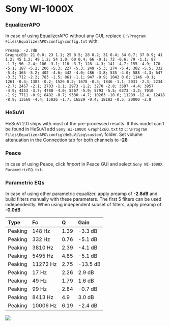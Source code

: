 # Sony WI-1000X

### EqualizerAPO
In case of using EqualizerAPO without any GUI, replace `C:\Program Files\EqualizerAPO\config\config.txt`
with:
```
Preamp: -2.7dB
GraphicEQ: 21 0.0; 23 1.1; 25 0.5; 28 0.2; 31 0.4; 34 0.7; 37 0.9; 41 1.2; 45 1.2; 49 1.2; 54 1.0; 60 0.4; 66 -0.1; 72 -0.6; 79 -1.1; 87 -1.7; 96 -2.4; 106 -3.1; 116 -3.7; 128 -4.3; 141 -4.7; 155 -4.9; 170 -5.1; 187 -5.2; 206 -5.3; 227 -5.3; 249 -5.3; 274 -5.4; 302 -5.5; 332 -5.4; 365 -5.2; 402 -4.6; 442 -4.0; 486 -3.8; 535 -4.0; 588 -4.3; 647 -3.3; 712 -2.2; 783 -1.5; 861 -1.1; 947 -0.9; 1042 0.6; 1146 -0.1; 1261 -0.4; 1387 -0.2; 1526 0.2; 1678 -0.3; 1846 -1.1; 2031 -2.3; 2234 -2.7; 2457 -2.1; 2703 -1.1; 2973 -1.2; 3270 -2.8; 3597 -4.4; 3957 -4.9; 4353 -3.7; 4788 -4.0; 5267 -5.9; 5793 -5.5; 6373 -3.2; 7010 -1.9; 7711 -0.9; 8482 -0.7; 9330 -4.7; 10263 -10.6; 11289 -12.4; 12418 -8.9; 13660 -4.4; 15026 -1.7; 16529 -0.4; 18182 -0.5; 20000 -2.8
```

### HeSuVi
HeSuVi 2.0 ships with most of the pre-processed results. If this model can't be found in HeSuVi add
`Sony WI-1000X GraphicEQ.txt` to `C:\Program Files\EqualizerAPO\config\HeSuVi\eq\custom\` folder.
Set volume attenuation in the Connection tab for both channels to **-26**

### Peace
In case of using Peace, click *Import* in Peace GUI and select `Sony WI-1000X ParametricEQ.txt`.

### Parametric EQs
In case of using other parametric equalizer, apply preamp of **-2.8dB** and build filters manually
with these parameters. The first 5 filters can be used independently.
When using independent subset of filters, apply preamp of **-0.0dB**.

| Type    | Fc       |    Q | Gain     |
|:--------|:---------|:-----|:---------|
| Peaking | 148 Hz   | 1.39 | -3.3 dB  |
| Peaking | 332 Hz   | 0.76 | -5.1 dB  |
| Peaking | 3810 Hz  | 2.39 | -4.1 dB  |
| Peaking | 5495 Hz  | 4.85 | -5.1 dB  |
| Peaking | 11272 Hz | 2.75 | -13.5 dB |
| Peaking | 17 Hz    | 2.26 | 2.9 dB   |
| Peaking | 49 Hz    | 1.79 | 1.6 dB   |
| Peaking | 99 Hz    | 2.84 | -0.7 dB  |
| Peaking | 8413 Hz  | 4.9  | 3.0 dB   |
| Peaking | 10006 Hz | 6.19 | -2.4 dB  |

![](https://raw.githubusercontent.com/jaakkopasanen/AutoEq/master/results/rtings/avg/Sony%20WI-1000X/Sony%20WI-1000X.png)